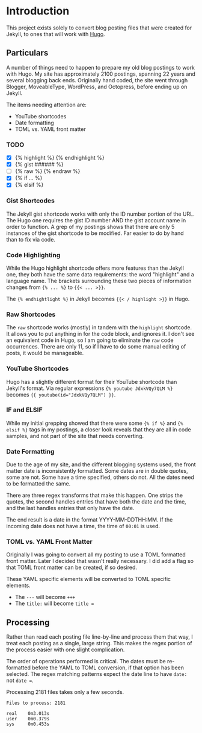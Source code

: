 # Introduction
This project exists solely to convert blog posting files that were created for Jekyll, to ones that
will work with [Hugo](https://gohugo.io "Hugo").

## Particulars
A number of things need to happen to prepare my old blog postings to work with Hugo. My site has
approximately 2100 postings, spanning 22 years and several blogging back ends. Originally hand
coded, the site went through Blogger, MoveableType, WordPress, and Octopress, before ending up on
Jekyll.

The items needing attention are:
- YouTube shortcodes
- Date formatting
- TOML vs. YAML front matter

### TODO
- [X] {% highlight %} {% endhighlight %}
- [X] {% gist ###### %}
- [ ] {% raw %} {% endraw %}
- [X] {% if ... %}
- [X] {% elsif %}

### Gist Shortcodes
The Jekyll gist shortcode works with only the ID number portion of the URL. The Hugo one requires
the gist ID number AND the gist account name in order to function. A grep of my postings shows that
there are only 5 instances of the gist shortcode to be modified. Far easier to do by hand than to
fix via code.

### Code Highlighting
While the Hugo highlight shortcode offers more features than the Jekyll one, they both have the
same data requirements: the word "highlight" and a language name. The brackets surrounding these two
pieces of information changes from `{% ... %}` to `{{< ... >}}`.

The `{% endhightlight %}` in Jekyll becomes `{{< / highlight >}}` in Hugo.

### Raw Shortcodes
The `raw` shortcode works (mostly) in tandem with the `highlight` shortcode. It allows you to put
anything in for the code block, and ignores it. I don't see an equivalent code in Hugo, so I am
going to eliminate the `raw` code occurrences. There are only 11, so if I have to do some manual
editing of posts, it would be manageable.

### YouTube Shortcodes
Hugo has a slightly different format for their YouTube shortcode than Jekyll's format. Via regular
expressions `{% youtube JdxkVQy7QLM %}` becomes `{{ youtube(id="JdxkVQy7QLM") }}`.

### IF and ELSIF
While my  initial grepping showed that there were some `{% if %}` and `{% elsif %}` tags in my
postings, a closer look reveals that they are all in code samples, and not part of the site that
needs converting.

### Date Formatting
Due to the age of my site, and the different blogging systems used, the front matter date is
inconsistently formatted. Some dates are in double quotes, some are not. Some have a time specified,
others do not. All the dates need to be formatted the same.

There are three regex transforms that make this happen. One strips the quotes, the second handles
entries that have both the date and the time, and the last handles entries that only have the date.

The end result is a date in the format YYYY-MM-DDTHH:MM. If the incoming date does not have a time,
the time of `00:01` is used.

### TOML vs. YAML Front Matter
Originally I was going to convert all my posting to use a TOML formatted front matter. Later I
decided that wasn't really necessary. I did add a flag so that TOML front matter can be created, if
so desired.

These YAML specific elements will be converted to TOML specific elements.

* The `---` will become `+++`
* The `title:` will become `title =`

## Processing
Rather than read each posting file line-by-line and process them that way, I treat each posting as a
single, large string. This makes the regex portion of the process easier with one slight
complication.

The order of operations performed is critical. The dates must be re-formatted before the YAML to
TOML conversion, if that option has been selected. The regex matching patterns expect the date line
to have `date:` not `date =`.

Processing 2181 files takes only a few seconds.

    Files to process: 2181

    real    0m3.013s
    user    0m0.379s
    sys     0m0.453s
